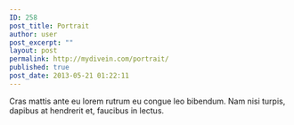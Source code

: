 ```yaml
---
ID: 258
post_title: Portrait
author: user
post_excerpt: ""
layout: post
permalink: http://mydivein.com/portrait/
published: true
post_date: 2013-05-21 01:22:11
---
```

Cras mattis ante eu lorem rutrum eu congue leo bibendum. Nam nisi turpis, dapibus at hendrerit et, faucibus in lectus.